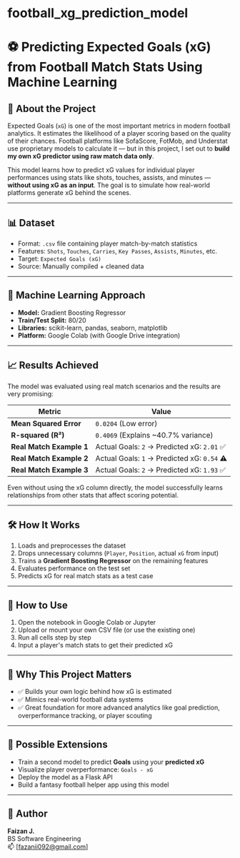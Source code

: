 # football_xg_prediction_model
# ⚽ Predicting Expected Goals (xG) from Football Match Stats Using Machine Learning

## 📌 About the Project

Expected Goals (`xG`) is one of the most important metrics in modern football analytics. It estimates the likelihood of a player scoring based on the quality of their chances. Football platforms like SofaScore, FotMob, and Understat use proprietary models to calculate it — but in this project, I set out to **build my own xG predictor using raw match data only**.

This model learns how to predict xG values for individual player performances using stats like shots, touches, assists, and minutes — **without using xG as an input**. The goal is to simulate how real-world platforms generate xG behind the scenes.

---

## 📊 Dataset

- Format: `.csv` file containing player match-by-match statistics
- Features: `Shots`, `Touches`, `Carries`, `Key Passes`, `Assists`, `Minutes`, etc.
- Target: `Expected Goals (xG)`
- Source: Manually compiled + cleaned data

---

## 🤖 Machine Learning Approach

- **Model:** Gradient Boosting Regressor
- **Train/Test Split:** 80/20
- **Libraries:** scikit-learn, pandas, seaborn, matplotlib
- **Platform:** Google Colab (with Google Drive integration)

---

## 📈 Results Achieved

The model was evaluated using real match scenarios and the results are very promising:

| Metric                | Value                           |
|-----------------------|---------------------------------|
| **Mean Squared Error**| `0.0204` (Low error)            |
| **R-squared (R²)**    | `0.4069` (Explains ~40.7% variance) |
| **Real Match Example 1** | Actual Goals: `2` → Predicted xG: `2.01` ✅ |
| **Real Match Example 2** | Actual Goals: `1` → Predicted xG: `0.54` ⚠ |
| **Real Match Example 3** | Actual Goals: `2` → Predicted xG: `1.93` ✅ |

Even without using the xG column directly, the model successfully learns relationships from other stats that affect scoring potential.

---

## 🛠️ How It Works

1. Loads and preprocesses the dataset
2. Drops unnecessary columns (`Player`, `Position`, actual `xG` from input)
3. Trains a **Gradient Boosting Regressor** on the remaining features
4. Evaluates performance on the test set
5. Predicts xG for real match stats as a test case

---

## 🚀 How to Use

1. Open the notebook in Google Colab or Jupyter
2. Upload or mount your own CSV file (or use the existing one)
3. Run all cells step by step
4. Input a player's match stats to get their predicted xG

---

## 🌟 Why This Project Matters

- ✅ Builds your own logic behind how xG is estimated
- ✅ Mimics real-world football data systems
- ✅ Great foundation for more advanced analytics like goal prediction, overperformance tracking, or player scouting

---

## 🔮 Possible Extensions

- Train a second model to predict **Goals** using your **predicted xG**
- Visualize player overperformance: `Goals - xG`
- Deploy the model as a Flask API
- Build a fantasy football helper app using this model

---

## 👤 Author

**Faizan J.**  
BS Software Engineering  
📫 [fazanii092@gmail.com]  



